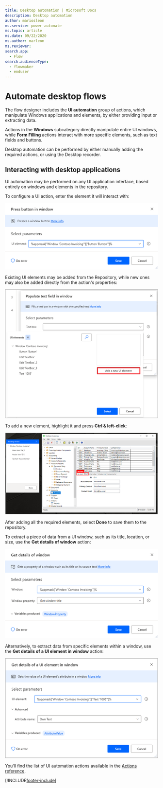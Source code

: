 ```yaml
---
title: Desktop automation | Microsoft Docs
description: Desktop automation
author: mariosleon
ms.service: power-automate
ms.topic: article
ms.date: 09/22/2020
ms.author: marleon
ms.reviewer:
search.app: 
  - Flow
search.audienceType: 
  - flowmaker
  - enduser
---
```


# Automate desktop flows



The flow designer includes the **UI automation** group of actions, which manipulate Windows applications and elements, by either providing input or extracting data.

Actions in the **Windows** subcategory directly manipulate entire UI windows, while **Form Filling** actions interact with more specific elements, such as text fields and buttons.

Desktop automation can be performed by either manually adding the required actions, or using the Desktop recorder.

## Interacting with desktop applications

UI automation may be performed on any UI application interface, based entirely on windows and elements in the repository.

To configure a UI action, enter the element it will interact with:

![Press button in window action](./media/ui-automation/press-button-in-window-action.png)

Existing UI elements may be added from the Repository, while new ones may also be added directly from the action's properties:

![Adding new elements through a UI action](./media/ui-automation/adding-new-elements-through-a-ui-action.png)

To add a new element, highlight it and press **Ctrl & left-click**:

![Capturing new UI elements](./media/ui-automation/capturing-new-ui-elements.png)

After adding all the required elements, select **Done** to save them to the repository.

To extract a piece of data from a UI window, such as its title, location, or size, use the **Get details of window** action:

![Get details of window action](./media/ui-automation/get-details-of-window-action.png)

Alternatively, to extract data from specific elements within a window, use the **Get details of a UI element in window** action:

![Get details of a UI element in window action](./media/ui-automation/get-details-of-a-ui-element-in-window.png)

You'll find the list of UI automation actions available in the [Actions reference](actions-reference/uiautomation.md).


[!INCLUDE[footer-include](../includes/footer-banner.md)]